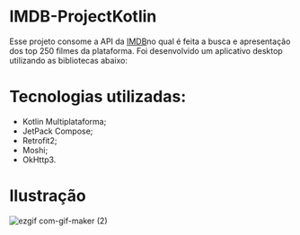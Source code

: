 # IMDB-ProjectKotlin

Esse projeto consome a API da [IMDB](https://imdb-api.com/API/)no qual é feita a busca e apresentação dos top 250 filmes da plataforma. Foi desenvolvido um aplicativo desktop utilizando as bibliotecas abaixo:

# Tecnologias utilizadas:
 - Kotlin Multiplataforma;
 - JetPack Compose;
 - Retrofit2;
 - Moshi;
 - OkHttp3.
 
 # Ilustração
 
 ![ezgif com-gif-maker (2)](https://user-images.githubusercontent.com/98789294/198401153-35bf2c44-2e76-46d1-8dc7-94ada30ace18.gif)

